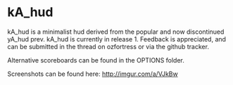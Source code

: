 kA_hud
======

kA_hud is a minimalist hud derived from the popular and now discontinued yA_hud prev. kA_hud is currently in release 1. Feedback is appreciated, and can be submitted in the thread on ozfortress or via the github tracker.

Alternative scoreboards can be found in the OPTIONS folder.

Screenshots can be found here: http://imgur.com/a/VJkBw
